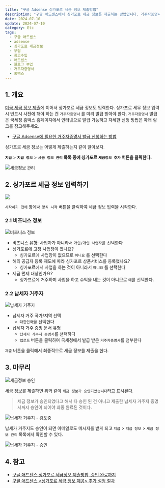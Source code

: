 ```yaml
---
title: "구글 Adsense 싱가포르 세금 정보 제출방법"
description: "구글 애드센스에서 싱가포르 세금 정보를 제출하는 방법입니다. 거주자증명서 첨부와 세금 면제 신청 과정을 단계별로 설명합니다."
date: 2024-07-10
update: 2024-07-10
category: Etc
tags:
  - 구글 애드센스
  - adsense
  - 싱가포르 세금정보
  - 부업
  - 광고수입
  - 애드센스
  - 블로그 부업
  - 거주자증명서
  - 홈택스 
---
```


## 1. 개요

[미국 세금 정보 제출](https://stock.advenoh.pe.kr/구글-adsense-미국-세금-정보-입력하는-방법/)에 이어서 싱가포르 세금 정보도 입력한다. 싱가포르 세무 정보 입력시 반드시 사전에 해야 하는 건 `거주자증명서` 를 미리 발급 받아야 한다. `거주자증명서` 발급은 국세청 홈택스 홈페이지에서 인터넷으로 발급 가능하고 자세한 신청 방법은 아래 링크를 참고해주세요.

- [구글 Adsense에 필요한 거주자증명서 발급 신청하는 방법](https://stock.advenoh.pe.kr/구글-adsense에-필요한-거주자증명서-발급-신청하는-방법/)

싱가포르 세금 정보는 어떻게 제출하는지 같이 알아보자.

**`지급`** > **`지급 정보`** > **`세금 정보 관리` 목록 중에 싱가포르 `세금정보 추가` 버튼을 클릭한다.**

![세금정보 관리](image-20240710224400092.png)

## 2. 싱가포르 세금 정보 입력하기

![](image-20240710224424487.png)

`시작하기 전에` 창에서 `양식 시작` 버튼을 클릭하여 세금 정보 입력을 시작한다.

### 2.1 비즈니스 정보

![비즈니스 정보](image-20240710224442911.png)

- 비즈니스 유형: 사업자가 아니라서 `개인/개인 사업자`를 선택한다
- 싱가포르에 고정 사업장이 있나요?
  - 싱가포르에 사업장이 없으므로 `아니요` 를 선택한다
- 해외 공급자 등록 제도에 따라 싱가포르 상품서비스를 등록했나요?
  - 싱가포르에서 사업을 하는 것이 아니라서 `아니요` 를 선택한다
- 세금 면제 대상인가요?
  - 싱가프르에 거주하며 사업을 하고 수익을 내는 것이 아니므로 `예`를 선택한다.

### 2.2 납세자 거주자

![납세자 거주자](image-20240710224502149.png)

- 납세자 거주 국가/지역 선택
  - `대한민국`을 선택한다
- 납세자 거주 증빙 문서 유형
  - `납세자 거주지 증명서`를 선택하다
  - `업로드` 버튼을 클릭하여 국세청에서 발급 받은 `거주자증명서`를 첨부한다

`제출` 버튼을 클릭해서 최종적으로 세금 정보를 제출을 한다.

## 3. 마무리

![세금정보 승인](image-20240710224520505.png)

세금 정보를 제출하면 위와 같이 `세금 정보가 승인되었습니다`라고 표시된다.

> 세금 정보가 승인되었다고 해서 다 승인 된 건 아니고 제출한 납세자 거주지 증명서까지 승인이 되어야 최종 완료된 것이다.

![납세자 거주지 - 검토중](image-20240710224553309.png)

납세가 거주지도 승인이 되면 이메일로도 메시지를 받게 되고 `지급` > `지급 정보` > `세금 정보 관리` 목록에서 확인할 수 있다.

![납세자 거주지 - 승인](image-20240710224610860.png)

## 4. 참고

- [구글 애드센스 싱가포르 세금정보 제출방법, 승인 완료까지](https://orangeyoung-37.tistory.com/98)
- [구글 애드센스 <싱가포르 세금 정보 제공> 추가 설정 절차](https://e-rs.tistory.com/entry/구글-애드센스-싱가포르-세금-정보-제공-추가-설정-절차)
